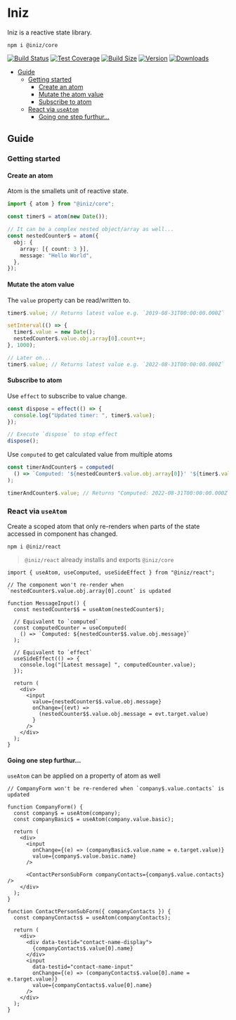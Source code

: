 # Iniz

Iniz is a reactive state library.

`npm i @iniz/core`

[![Build Status](https://img.shields.io/github/workflow/status/inizio/iniz/CI/main?style=flat&colorA=28282B&colorB=28282B)](https://github.com/inizio/iniz/actions?query=workflow%3ACI)
[![Test Coverage](https://img.shields.io/codecov/c/github/inizio/iniz/main?color=28282B&label=coverage&logoColor=28282B&token=qiX91NsrLE)](https://codecov.io/gh/IniZio/iniz)
[![Build Size](https://img.shields.io/bundlephobia/minzip/@iniz/core?label=bundle%20size&style=flat&colorA=28282B&colorB=28282B)](https://bundlephobia.com/package/@iniz/core)
[![Version](https://img.shields.io/npm/v/@iniz/core?style=flat&colorA=28282B&colorB=28282B)](https://www.npmjs.com/package/@iniz/core)
[![Downloads](https://img.shields.io/npm/dt/@iniz/core.svg?style=flat&colorA=28282B&colorB=28282B)](https://www.npmjs.com/package/@iniz/core)

- [Guide](#guide)
  - [Getting started](#getting-started)
    - [Create an atom](#create-an-atom)
    - [Mutate the atom value](#mutate-the-atom-value)
    - [Subscribe to atom](#subscribe-to-atom)
  - [React via `useAtom`](#react-via-useatom)
    - [Going one step furthur...](#going-one-step-furthur)

## Guide

### Getting started

#### Create an atom

Atom is the smallets unit of reactive state.

```ts
import { atom } from "@iniz/core";

const timer$ = atom(new Date());

// It can be a complex nested object/array as well...
const nestedCounter$ = atom({
  obj: {
    array: [{ count: 3 }],
    message: "Hello World",
  },
});
```

#### Mutate the atom value

The `value` property can be read/written to.

```ts
timer$.value; // Returns latest value e.g. `2019-08-31T00:00:00.000Z`

setInterval(() => {
  timer$.value = new Date();
  nestedCounter$.value.obj.array[0].count++;
}, 1000);

// Later on...
timer$.value; // Returns latest value e.g. `2022-08-31T00:00:00.000Z`
```

#### Subscribe to atom

Use `effect` to subscribe to value change.

```ts
const dispose = effect(() => {
  console.log("Updated timer: ", timer$.value);
});

// Execute `dispose` to stop effect
dispose();
```

Use `computed` to get calculated value from multiple atoms

```ts
const timerAndCounter$ = computed(
  () => `Computed: '${nestedCounter$.value.obj.array[0]}' '${timer$.value}'`
);

timerAndCounter$.value; // Returns "Computed: 2022-08-31T00:00:00.000Z 4"
```

### React via `useAtom`

Create a scoped atom that only re-renders when parts of the state accessed in component has changed.

`npm i @iniz/react`

> `@iniz/react` already installs and exports `@iniz/core`

```tsx
import { useAtom, useComputed, useSideEffect } from "@iniz/react";

// The component won't re-render when `nestedCounter$.value.obj.array[0].count` is updated

function MessageInput() {
  const nestedCounter$$ = useAtom(nestedCounter$);

  // Equivalent to `computed`
  const computedCounter = useComputed(
    () => `Computed: ${nestedCounter$$.value.obj.message}`
  );

  // Equivalent to `effect`
  useSideEffect(() => {
    console.log("[Latest message] ", computedCounter.value);
  });

  return (
    <div>
      <input
        value={nestedCounter$$.value.obj.message}
        onChange={(evt) =>
          (nestedCounter$$.value.obj.message = evt.target.value)
        }
      />
    </div>
  );
}
```

#### Going one step furthur...

`useAtom` can be applied on a property of atom as well

```tsx
// CompanyForm won't be re-rendered when `company$.value.contacts` is updated

function CompanyForm() {
  const company$ = useAtom(company);
  const companyBasic$ = useAtom(company.value.basic);

  return (
    <div>
      <input
        onChange={(e) => (companyBasic$.value.name = e.target.value)}
        value={company$.value.basic.name}
      />

      <ContactPersonSubForm companyContacts={company$.value.contacts} />
    </div>
  );
}

function ContactPersonSubForm({ companyContacts }) {
  const companyContacts$ = useAtom(companyContacts);

  return (
    <div>
      <div data-testid="contact-name-display">
        {companyContacts$.value[0].name}
      </div>
      <input
        data-testid="contact-name-input"
        onChange={(e) => (companyContacts$.value[0].name = e.target.value)}
        value={companyContacts$.value[0].name}
      />
    </div>
  );
}
```
